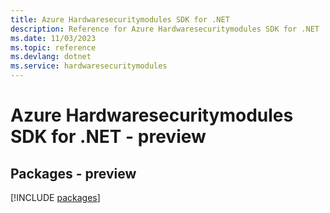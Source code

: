 ```yaml
---
title: Azure Hardwaresecuritymodules SDK for .NET
description: Reference for Azure Hardwaresecuritymodules SDK for .NET
ms.date: 11/03/2023
ms.topic: reference
ms.devlang: dotnet
ms.service: hardwaresecuritymodules
---
```

# Azure Hardwaresecuritymodules SDK for .NET - preview
## Packages - preview
[!INCLUDE [packages](hardwaresecuritymodules-index.md)]
